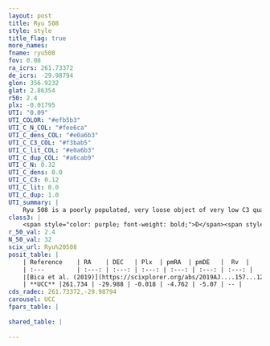 ```yaml
---
layout: post
title: Ryu 508
style: style
title_flag: true
more_names: 
fname: ryu508
fov: 0.08
ra_icrs: 261.73372
de_icrs: -29.98794
glon: 356.9232
glat: 2.86354
r50: 2.4
plx: -0.01795
UTI: "0.09"
UTI_COLOR: "#efb5b3"
UTI_C_N_COL: "#fee6ca"
UTI_C_dens_COL: "#e0a6b3"
UTI_C_C3_COL: "#f3bab5"
UTI_C_lit_COL: "#e0a6b3"
UTI_C_dup_COL: "#a6cab9"
UTI_C_N: 0.32
UTI_C_dens: 0.0
UTI_C_C3: 0.12
UTI_C_lit: 0.0
UTI_C_dup: 1.0
UTI_summary: |
    Ryu 508 is a poorly populated, very loose object of very low C3 quality. It is rarely studied in the literature, with no articles listed in the last 6 years.
class3: |
    <span style="color: purple; font-weight: bold;">D</span><span style="color: red; font-weight: bold;">C</span>
r_50_val: 2.4
N_50_val: 32
scix_url: Ryu%20508
posit_table: |
    | Reference    | RA    | DEC   | Plx  | pmRA  | pmDE   |  Rv  |
    | :---         | :---: | :---: | :---: | :---: | :---: | :---: |
    |[Bica et al. (2019)](https://scixplorer.org/abs/2019AJ....157...12B) | 261.739 | -29.983 | -- | -- | -- | -- |
    | **UCC** |261.734 | -29.988 | -0.018 | -4.762 | -5.07 | -- | 
cds_radec: 261.73372,-29.98794
carousel: UCC
fpars_table: |
    
shared_table: |
    
---
```

